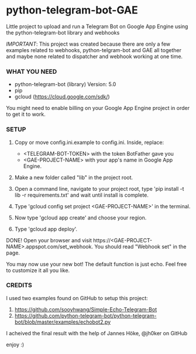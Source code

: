 # python-telegram-bot-GAE
Little project to upload and run a Telegram Bot on Google App Engine using the python-telegram-bot library and webhooks

*IMPORTANT*:
This project was created because there are only a few examples related to webhooks, python-telgram-bot and GAE all together and maybe none related to dispatcher and webhook working at one time.

### WHAT YOU NEED

- python-telegram-bot (library) Version: 5.0
- pip
- gcloud (https://cloud.google.com/sdk/)

You might need to enable billing on your Google App Engine project in order to get it to work.

### SETUP

1. Copy or move config.ini.example to config.ini. Inside, replace:
    - &lt;TELEGRAM-BOT-TOKEN&gt; with the token BotFather gave you
    - &lt;GAE-PROJECT-NAME&gt; with your app's name in Google App Engine.

2. Make a new folder called "lib" in the project root.

3. Open a command line, navigate to your project root, type 'pip install -t lib -r requirements.txt' and wait until install is complete.

4. Type 'gcloud config set project &lt;GAE-PROJECT-NAME&gt;' in the terminal.

5. Now type 'gcloud app create' and choose your region.

6. Type 'gcloud app deploy'.

DONE! Open your browser and visit https://&lt;GAE-PROJECT-NAME&gt;.appspot.com/set_webhook. You should read "Webhook set" in the page.

You may now use your new bot! The default function is just echo. Feel free to customize it all you like.

### CREDITS
I used two examples found on GitHub to setup this project:

 1. https://github.com/sooyhwang/Simple-Echo-Telegram-Bot
 2. https://github.com/python-telegram-bot/python-telegram-bot/blob/master/examples/echobot2.py

I acheived the final result with the help of Jannes Höke, @jh0ker on GitHub


enjoy :)
